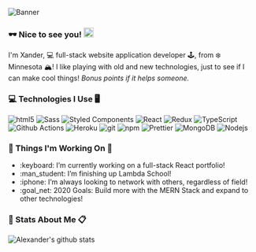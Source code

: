 ![Banner](https://i.imgur.com/wVoouvs.png)
### :dark_sunglasses: Nice to see you! <img src='https://camo.githubusercontent.com/35d3d11359a49bf12aebb834cc13fd81b95eff4e/68747470733a2f2f6d656469612e67697068792e636f6d2f6d656469612f6876524a434c467a6361737252346961377a2f67697068792e676966' height='20' width='20' alt='Hand Waving Hello'>

I'm Xander, :computer: full-stack website application developer :joystick:, from :snowflake: Minnesota :mountain_snow:! I like playing with old and new technologies, just to see if I can make cool things! *Bonus points if it helps someone.*

### :computer: Technologies I Use :desktop_computer:
<p>
  <img alt="html5" src="https://img.shields.io/badge/-HTML5-E34F26?style=flat-square&logo=html5&logoColor=white" />
  <img alt="Sass" src="https://img.shields.io/badge/-Sass-CC6699?style=flat-square&logo=sass&logoColor=white" />
  <img alt="Styled Components" src="https://img.shields.io/badge/-Styled_Components-db7092?style=flat-square&logo=styled-components&logoColor=white" />
  <img alt="React" src="https://img.shields.io/badge/-React-45b8d8?style=flat-square&logo=react&logoColor=white" />
  <img alt="Redux" src="https://img.shields.io/badge/-Redux-764ABC?style=flat-square&logo=redux&logoColor=white" />
  <img alt="TypeScript" src="https://img.shields.io/badge/-TypeScript-007ACC?style=flat-square&logo=typescript&logoColor=white" />
  <img alt="Github Actions" src="https://img.shields.io/badge/-Github_Actions-2088FF?style=flat-square&logo=github-actions&logoColor=white" />
  <img alt="Heroku" src="https://img.shields.io/badge/-Heroku-430098?style=flat-square&logo=heroku&logoColor=white" />
  <img alt="git" src="https://img.shields.io/badge/-Git-F05032?style=flat-square&logo=git&logoColor=white" />
  <img alt="npm" src="https://img.shields.io/badge/-NPM-CB3837?style=flat-square&logo=npm&logoColor=white" />
  <img alt="Prettier" src="https://img.shields.io/badge/-Prettier-F7B93E?style=flat-square&logo=prettier&logoColor=white" />
  <img alt="MongoDB" src="https://img.shields.io/badge/-MongoDB-13aa52?style=flat-square&logo=mongodb&logoColor=white" />
  <img alt="Nodejs" src="https://img.shields.io/badge/-Nodejs-43853d?style=flat-square&logo=Node.js&logoColor=white" />
</p>

### :wrench: Things I'm Working On :toolbox:
<ul>
  <li>:keyboard: I’m currently working on a full-stack React portfolio!</li>
  <li>:man_student: I’m finishing up Lambda School!</li>
  <li>:iphone: I’m always looking to network with others, regardless of field!</li>
  <li>:goal_net: 2020 Goals: Build more with the MERN Stack and expand to other technologies!</li>
</ul>

### :scroll: Stats About Me :clipboard:
![Alexander's github stats](https://github-readme-stats.vercel.app/api?username=alexjoeb&show_icons=true&theme=tokyonight)
